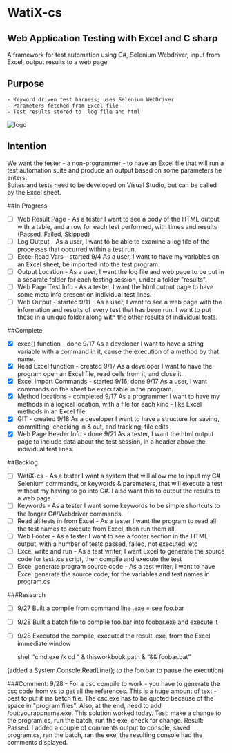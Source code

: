 # WatiX-cs
## Web Application Testing with Excel and C sharp
A framework for test automation using C#, Selenium Webdriver, input from Excel, output results to a web page

## Purpose       
	- Keyword driven test harness; uses Selenium WebDriver
	- Parameters fetched from Excel file
	- Test results stored to .log file and html

![logo](http://www.gluefish.com/watix/watix-flow.png "")

## Intention
We want the tester - a non-programmer - to have an Excel file that will run a test automation suite and produce an output based on some parameters he enters.  
Suites and tests need to be developed on Visual Studio, but can be called by the Excel sheet.

##In Progress

- [ ] Web Result Page - 
	As a tester I want to see a body of the HTML output with a table, and a row for each test performed, with times and 			results (Passed, Failed, Skipped)
- [ ] Log Output - 
	As a user, I want to be able to examine a log file of the processes that occurred within a test run.
- [ ] Excel Read Vars - started 9/4
	As a user, I want to have my variables on an Excel sheet, be imported into the test program.
- [ ] Output Location -
	As a user, I want the log file and web page to be put in a separate folder for each testing session, under a 
		folder "results".
- [ ] Web Page Test Info - 
	As a tester, I want the html output page to have some meta info present on individual test lines.
- [ ] Web Output - started 9/11 - 
	As a user, I want to see a web page with the information and results of every test that has been run.
		I want to put these in a unique folder along with the other results of individual tests.
	
##Complete

- [x] exec() function - done 9/17
	As a developer I want to have a string variable with a command in it, cause the execution of a method by that
		name.
- [x] Read Excel function - created 9/17
	As a developer I want to have the program open an Excel file, read cells from it, and close it.
- [x] Excel Import Commands - started 9/16, done 9/17
	As a user, I want commands on the sheet be executable in the program.
- [x] Method locations - completed 9/17
	As a programmer I want to have my methods in a logical location, with a file for each kind - like Excel 
	methods in an Excel file	
- [x] GIT - created 9/18
	As a developer I want to have a structure for saving, committing, checking in & out, and tracking, file edits
- [x] Web Page Header Info - done 9/21
	As a tester, I want the html output page to include data about the test session, in a header above the 
		individual test lines.

##Backlog

- [ ] WatiX-cs -
	As a tester I want a system that will allow me to input my C# Selenium commands, or keywords & parameters,
	that will execute a test without my having to go into C#.  I also want this to output the results to a web
	page.
- [ ] Keywords -
	As a tester I want some keywords to be simple shortcuts to the longer C#/Webdriver commands.
- [ ] Read all tests in from Excel -
	As a tester I want the program to read all the test names to execute from Excel, then run them all.
- [ ] Web Footer -
	As a tester I want to see a footer section in the HTML output, with a number of tests passed, failed, not
	executed, etc
- [ ] Excel write and run -
	As a test writer, I want Excel to generate the source code for test .cs script, then compile and 
	execute the test
- [ ] Excel generate program source code -
 	As a test writer, I want to have Excel generate the source code, for the variables and test names in program.cs
	
###Research

- [ ] 9/27 Built a compile from command line .exe = see foo.bar
- [ ] 9/28 Built a batch file to compile foo.bar into foobar.exe and execute it 
- [ ] 9/28 Executed the compile, executed the result .exe, from the Excel immediate window

	shell “cmd.exe /k cd “ & thisworkbook.path & “&& foobar.bat”

(added a System.Console.ReadLine(); to the foo.bar to pause the execution)

###Comment: 
9/28 - For a csc compile to work - you have to generate the csc code from vs to get all the references.  This is a huge amount of text - best to put it ina batch file.  The csc.exe has to be quoted because of the space in "program files".  Also, at the end, need to add /out:yourappname.exe.  This solution worked today. Test: make a change to the program.cs, run the batch, run the exe, check for change. Result: Passed.  I added a couple of comments output to console, saved program.cs, ran the batch, ran the exe, the resulting console had the comments displayed.

